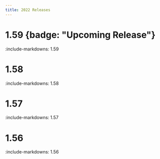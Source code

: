 ```yaml
---
title: 2022 Releases
---
```


# 1.59 {badge: "Upcoming Release"}

:include-markdowns: 1.59

# 1.58

:include-markdowns: 1.58

# 1.57 

:include-markdowns: 1.57

# 1.56

:include-markdowns: 1.56